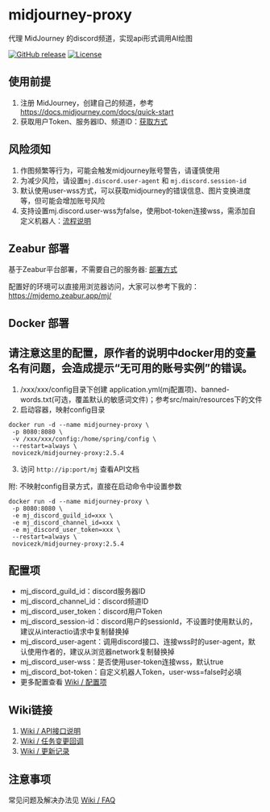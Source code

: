 # midjourney-proxy

代理 MidJourney 的discord频道，实现api形式调用AI绘图

[![GitHub release](https://img.shields.io/static/v1?label=release&message=v2.3&color=blue)](https://www.github.com/novicezk/midjourney-proxy)
[![License](https://img.shields.io/badge/license-Apache%202-4EB1BA.svg)](https://www.apache.org/licenses/LICENSE-2.0.html)

## 使用前提
1. 注册 MidJourney，创建自己的频道，参考 https://docs.midjourney.com/docs/quick-start
2. 获取用户Token、服务器ID、频道ID：[获取方式](./docs/discord-params.md)

## 风险须知
1. 作图频繁等行为，可能会触发midjourney账号警告，请谨慎使用
2. 为减少风险，请设置`mj.discord.user-agent` 和 `mj.discord.session-id`
3. 默认使用user-wss方式，可以获取midjourney的错误信息、图片变换进度等，但可能会增加账号风险
4. 支持设置mj.discord.user-wss为false，使用bot-token连接wss，需添加自定义机器人：[流程说明](./docs/discord-bot.md)

## Zeabur 部署
基于Zeabur平台部署，不需要自己的服务器: [部署方式](./docs/zeabur-start.md)

配置好的环境可以直接用浏览器访问，大家可以参考下我的：https://mjdemo.zeabur.app/mj/

## Docker 部署
## 请注意这里的配置，原作者的说明中docker用的变量名有问题，会造成提示“无可用的账号实例”的错误。
1. /xxx/xxx/config目录下创建 application.yml(mj配置项)、banned-words.txt(可选，覆盖默认的敏感词文件)；参考src/main/resources下的文件
2. 启动容器，映射config目录
```shell
docker run -d --name midjourney-proxy \
 -p 8080:8080 \
 -v /xxx/xxx/config:/home/spring/config \
 --restart=always \
 novicezk/midjourney-proxy:2.5.4
```
3. 访问 `http://ip:port/mj` 查看API文档

附: 不映射config目录方式，直接在启动命令中设置参数
```shell
docker run -d --name midjourney-proxy \
 -p 8080:8080 \
 -e mj_discord_guild_id=xxx \
 -e mj_discord_channel_id=xxx \
 -e mj_discord_user_token=xxx \
 --restart=always \
 novicezk/midjourney-proxy:2.5.4
```
## 配置项
- mj_discord_guild_id：discord服务器ID
- mj_discord_channel_id：discord频道ID
- mj_discord_user_token：discord用户Token
- mj_discord_session-id：discord用户的sessionId，不设置时使用默认的，建议从interactio请求中复制替换掉
- mj_discord_user-agent：调用discord接口、连接wss时的user-agent，默认使用作者的，建议从浏览器network复制替换掉
- mj_discord_user-wss：是否使用user-token连接wss，默认true
- mj_discord_bot-token：自定义机器人Token，user-wss=false时必填
- 更多配置查看 [Wiki / 配置项](https://github.com/novicezk/midjourney-proxy/wiki/%E9%85%8D%E7%BD%AE%E9%A1%B9)

## Wiki链接
1. [Wiki / API接口说明](https://github.com/novicezk/midjourney-proxy/wiki/API%E6%8E%A5%E5%8F%A3%E8%AF%B4%E6%98%8E)
2. [Wiki / 任务变更回调](https://github.com/novicezk/midjourney-proxy/wiki/%E4%BB%BB%E5%8A%A1%E5%8F%98%E6%9B%B4%E5%9B%9E%E8%B0%83)
2. [Wiki / 更新记录](https://github.com/novicezk/midjourney-proxy/wiki/%E6%9B%B4%E6%96%B0%E8%AE%B0%E5%BD%95)

## 注意事项
常见问题及解决办法见 [Wiki / FAQ](https://github.com/novicezk/midjourney-proxy/wiki/FAQ) 
